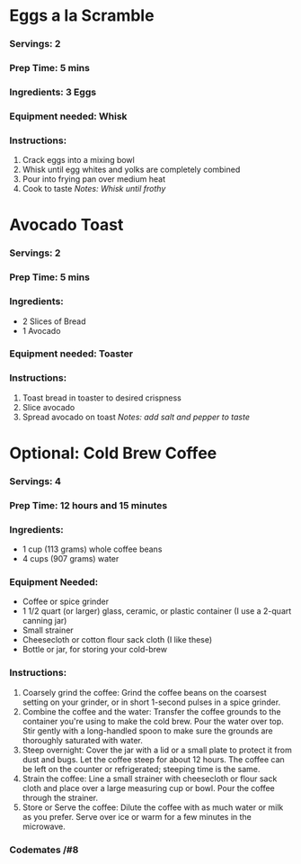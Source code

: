 # Eggs a la Scramble 

### Servings: 2
### Prep Time: 5 mins
### Ingredients: 3 Eggs
### Equipment needed: Whisk

### Instructions: 
1. Crack eggs into a mixing bowl
2. Whisk until egg whites and yolks are completely combined
3. Pour into frying pan over medium heat
4. Cook to taste
*Notes: Whisk until frothy*

# Avocado Toast 

### Servings: 2
### Prep Time: 5 mins
### Ingredients: 
- 2 Slices of Bread
- 1 Avocado
### Equipment needed: Toaster

### Instructions: 
1. Toast bread in toaster to desired crispness
2. Slice avocado
3. Spread avocado on toast
*Notes: add salt and pepper to taste*

# Optional: Cold Brew Coffee

### Servings: 4
### Prep Time: 12 hours and 15 minutes
### Ingredients: 
- 1 cup (113 grams) whole coffee beans
- 4 cups (907 grams) water
### Equipment Needed:
- Coffee or spice grinder
- 1 1/2 quart (or larger) glass, ceramic, or plastic container (I use a 2-quart canning jar)
- Small strainer
- Cheesecloth or cotton flour sack cloth (I like these)
- Bottle or jar, for storing your cold-brew

### Instructions:
1. Coarsely grind the coffee: Grind the coffee beans on the coarsest setting on your grinder, or in short 1-second pulses in a spice grinder. 
2. Combine the coffee and the water: Transfer the coffee grounds to the container you're using to make the cold brew. Pour the water over top. Stir gently with a long-handled spoon to make sure the grounds are thoroughly saturated with water.
3. Steep overnight: Cover the jar with a lid or a small plate to protect it from dust and bugs. Let the coffee steep for about 12 hours. The coffee can be left on the counter or refrigerated; steeping time is the same.
4. Strain the coffee: Line a small strainer with cheesecloth or flour sack cloth and place over a large measuring cup or bowl. Pour the coffee through the strainer.
5. Store or Serve the coffee: Dilute the coffee with as much water or milk as you prefer. Serve over ice or warm for a few minutes in the microwave.

### Codemates /#8
